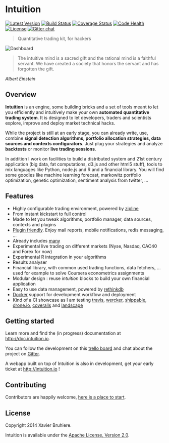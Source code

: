Intuition
=========

[![Latest Version](https://pypip.in/v/intuition/badge.png)](https://pypi.python.org/pypi/intuition/)
[![Build Status](https://drone.io/github.com/hackliff/intuition/status.png)](https://drone.io/github.com/hackliff/intuition/latest)
[![Coverage Status](https://coveralls.io/repos/hackliff/intuition/badge.png)](https://coveralls.io/r/hackliff/intuition)
[![Code Health](https://landscape.io/github/intuition-io/intuition/master/landscape.png)](https://landscape.io/github/intuition-io/intuition/master)
[![License](https://pypip.in/license/intuition/badge.png)](https://pypi.python.org/pypi/intuition/)
[![Gitter chat](https://badges.gitter.im/intuition-io.png)](https://gitter.im/intuition-io)


> Quantitative trading kit, for hackers


<!--![Dashboard](https://raw.github.com/hivetech/hivetech.github.io/master/images/QuantDashboard.png)-->
![Dashboard](http://intuition.io/img/flat-showoff.png)

> The intuitive mind is a sacred gift and the rational mind is a faithful
> servant. We have created a society that honors the servant and has forgotten
> the gift.

<i align=right>Albert Einstein</i>


Overview
--------

**Intuition** is an engine, some building bricks and a set of tools meant to
let you efficiently and intuitively make your own **automated quantitative trading
system**. It is designed to let developers, traders and scientists explore,
improve and deploy market technical hacks.

While the project is still at an early stage, you can already write, use, combine
**signal detection algorithms, portfolio allocation strategies, data sources
and contexts configurators**. Just plug your strategies and analyze
**backtests** or monitor **live trading sessions**.

In addition I work on facilities to build a distributed system and
21st century application (big data, fat computations, d3.js and other html5
stuff), tools to mix languages like Python, node.js and R and a financial
library. You will find some goodies like machine learning forecast, markowitz
portfolio optimization, genetic optimization, sentiment analysis from twitter, ...


Features
--------

* Highly configurable trading environment, powered by [zipline][9]
* From instant kickstart to full control
* Made to let you tweak algorithms, portfolio manager, data sources, contexts and plugins
* [Plugin friendly][8]. Enjoy mail reports, mobile notifications, redis messaging, ...
* Already includes [many][2]
* Experimental live trading on different markets (Nyse, Nasdaq, CAC40 and Forex for now)
* Experimental R integration in your algorithms
* Results analyser
* Financial library, with common used trading functions, data fetchers, ... used for example to solve Coursera econometrics assignments
* Modular design : reuse *intuition* blocks to build your own financial application
* Easy to use data management, powered by [rethinkdb][6]
* [Docker][4] support for development workflow and deployment
* Kind of a CI showcase as I am testing [travis](https://travis-ci.org),
  [wercker](http://wercker.com), [shippable](http://shippable.com),
  [drone.io](https://drone.io), [coveralls](https://coveralls.io) and
  [landscape](https://landscape.io)


Getting started
---------------

Learn more and find the (in progress) documentation at http://doc.intuition.io.

You can follow the development on this [trello board][1] and chat about the
project on [Gitter][3].

A webapp built on top of Intuition is also in development, get your early
ticket at http://intuition.io !


Contributing
------------

Contributors are happily welcome, [here is a place to start][10].


License
-------

Copyright 2014 Xavier Bruhiere.

Intuition is available under the [Apache License, Version 2.0][5].


[1]: https://trello.com/b/WvJDlynt/intuition
[2]: https://github.com/intuition-io/insights
[3]: https://gitter.im/intuition-io
[4]: http://docker.io
[5]: http://www.apache.org/licenses/LICENSE-2.0.html
[6]: http://rethinkdb.com
[8]: https://github.com/intuition-io/insights/tree/develop/insights/plugins
[9]: https://github.com/quantopian/zipline
[10]: http://doc.intuition.io/articles/contributors.html
